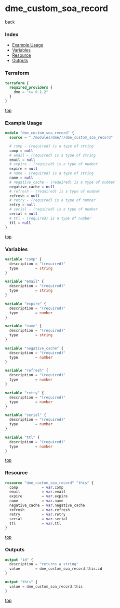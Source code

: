 # dme_custom_soa_record

[back](../dme.md)

### Index

- [Example Usage](#example-usage)
- [Variables](#variables)
- [Resource](#resource)
- [Outputs](#outputs)

### Terraform

```terraform
terraform {
  required_providers {
    dme = ">= 0.1.2"
  }
}
```

[top](#index)

### Example Usage

```terraform
module "dme_custom_soa_record" {
  source = "./modules/dme/r/dme_custom_soa_record"

  # comp - (required) is a type of string
  comp = null
  # email - (required) is a type of string
  email = null
  # expire - (required) is a type of number
  expire = null
  # name - (required) is a type of string
  name = null
  # negative_cache - (required) is a type of number
  negative_cache = null
  # refresh - (required) is a type of number
  refresh = null
  # retry - (required) is a type of number
  retry = null
  # serial - (required) is a type of number
  serial = null
  # ttl - (required) is a type of number
  ttl = null
}
```

[top](#index)

### Variables

```terraform
variable "comp" {
  description = "(required)"
  type        = string
}

variable "email" {
  description = "(required)"
  type        = string
}

variable "expire" {
  description = "(required)"
  type        = number
}

variable "name" {
  description = "(required)"
  type        = string
}

variable "negative_cache" {
  description = "(required)"
  type        = number
}

variable "refresh" {
  description = "(required)"
  type        = number
}

variable "retry" {
  description = "(required)"
  type        = number
}

variable "serial" {
  description = "(required)"
  type        = number
}

variable "ttl" {
  description = "(required)"
  type        = number
}
```

[top](#index)

### Resource

```terraform
resource "dme_custom_soa_record" "this" {
  comp           = var.comp
  email          = var.email
  expire         = var.expire
  name           = var.name
  negative_cache = var.negative_cache
  refresh        = var.refresh
  retry          = var.retry
  serial         = var.serial
  ttl            = var.ttl
}
```

[top](#index)

### Outputs

```terraform
output "id" {
  description = "returns a string"
  value       = dme_custom_soa_record.this.id
}

output "this" {
  value = dme_custom_soa_record.this
}
```

[top](#index)